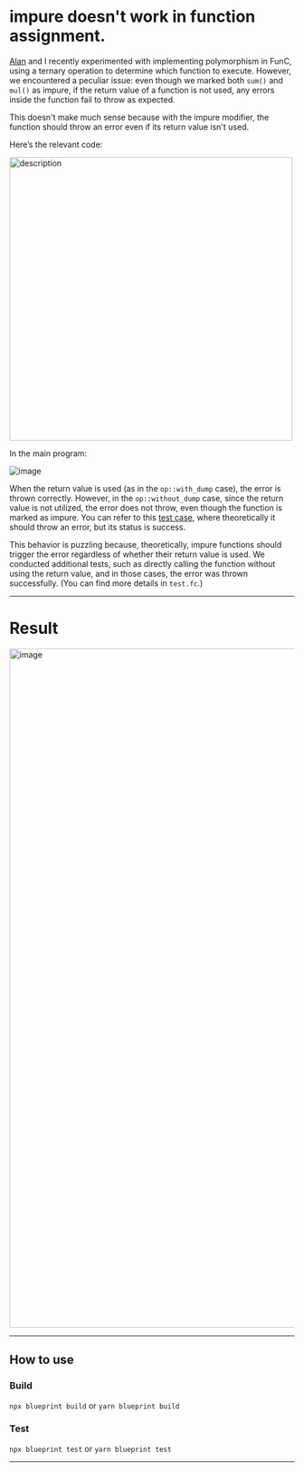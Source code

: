 # **impure** doesn't work in function assignment.

[Alan](https://github.com/alan890104) and I recently experimented with implementing polymorphism in FunC, using a ternary operation to determine which function to execute. However, we encountered a peculiar issue: even though we marked both `sum()` and `mul()` as impure, if the return value of a function is not used, any errors inside the function fail to throw as expected.

This doesn't make much sense because with the impure modifier, the function should throw an error even if its return value isn't used.

Here’s the relevant code:

<img src="https://github.com/user-attachments/assets/85115989-1281-492b-bf92-15064acec926" alt="description" width="500" />


In the main program:

![image](https://github.com/user-attachments/assets/552b869a-dbe1-4bcf-a616-3793b2ba1af5)


When the return value is used (as in the `op::with_dump` case), the error is thrown correctly. However, in the `op::without_dump` case, since the return value is not utilized, the error does not throw, even though the function is marked as impure. You can refer to this [test case](https://github.com/ipromise2324/FunC-Impure-Test/blob/20810b2ffce045d5d8a107fc464db570041544c7/tests/Test.spec.ts#L18), where theoretically it should throw an error, but its status is success.

This behavior is puzzling because, theoretically, impure functions should trigger the error regardless of whether their return value is used. We conducted additional tests, such as directly calling the function without using the return value, and in those cases, the error was thrown successfully. (You can find more details in `test.fc`.)


--- 

# Result


<img width="1198" alt="image" src="https://github.com/user-attachments/assets/52e63d57-5691-4856-b346-26f6f1fd4d6c">

---

## How to use

### Build

`npx blueprint build` or `yarn blueprint build`

### Test

`npx blueprint test` or `yarn blueprint test`

---
